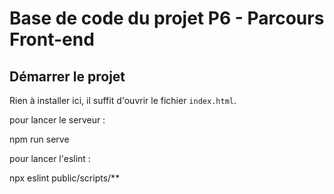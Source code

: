 # Base de code du projet P6 - Parcours Front-end

## Démarrer le projet

Rien à installer ici, il suffit d'ouvrir le fichier `index.html`.

pour lancer le serveur :

npm run serve

pour lancer l'eslint :

npx eslint public/scripts/** 